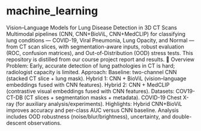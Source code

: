 # machine_learning
Vision–Language Models for Lung Disease Detection in 3D CT Scans
Multimodal pipelines (CNN, CNN+BioViL, CNN+MedCLIP) for classifying lung conditions — COVID-19, Viral Pneumonia, Lung Opacity, and Normal — from CT scan slices, with segmentation-aware inputs, robust evaluation (ROC, confusion matrices), and Out-of-Distribution (OOD) stress tests.
This repository is distilled from our course project report and results.
🔎 Overview
Problem: Early, accurate detection of lung pathologies in CT is hard; radiologist capacity is limited.
Approach:
Baseline: two-channel CNN (stacked CT slice + lung mask).
Hybrid 1: CNN + BioViL (vision–language embeddings fused with CNN features).
Hybrid 2: CNN + MedCLIP (contrastive visual embeddings fused with CNN features).
Datasets:
COV19-CT-DB (CT slices + segmentation masks + metadata).
COVID-19 Chest X-ray (for auxiliary analysis/experiments).
Highlights:
Hybrid CNN+BioViL improves accuracy and per-class AUC versus CNN baseline.
Analysis includes OOD robustness (noise/blur/brightness), uncertainty, and double-descent observations.
